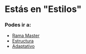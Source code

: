# Estás en "Estilos"
### Podes ir a:
- [Rama Master](https://github.com/giselarevalo/mercadoLiebre/tree/master) 
- [Estructura](https://github.com/giselarevalo/mercadoLiebre/tree/ml_estructura)
- [Adaptativo](https://github.com/giselarevalo/mercadoLiebre/tree/ml_adaptativo)
